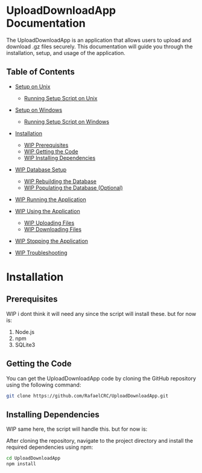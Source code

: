# UploadDownloadApp Documentation

The UploadDownloadApp is an application that allows users to upload and download .gz files securely. This documentation will guide you through the installation, setup, and usage of the application.

## Table of Contents

- [Setup on Unix](#Setup-on-Unix)
   - [Running Setup Script on Unix](#Running-Setup-Script-on-Unix)
- [Setup on Windows](#Setup-on-Windows)
   - [Running Setup Script on Windows](#Running-Setup-Script-on-Windows)

- [Installation](#installation)
   - [WIP Prerequisites](#prerequisites)
   - [WIP Getting the Code](#getting-the-code)
   - [WIP Installing Dependencies](#installing-dependencies)
- [WIP Database Setup](#database-setup)
   - [WIP Rebuilding the Database](#rebuilding-the-database)
   - [WIP Populating the Database (Optional)](#populating-the-database-optional)
- [WIP Running the Application](#running-the-application)
- [WIP Using the Application](#using-the-application)
   - [WIP Uploading Files](#uploading-files)
   - [WIP Downloading Files](#downloading-files)
- [WIP Stopping the Application](#stopping-the-application)
- [WIP Troubleshooting](#troubleshooting)

# Installation

## Prerequisites

WIP i dont think it will need any since the script will install these.
but for now is:

1. Node.js
2. npm
3. SQLite3

## Getting the Code

You can get the UploadDownloadApp code by cloning the GitHub repository using the following command:

```bash
git clone https://github.com/RafaelCRC/UploadDownloadApp.git
```
## Installing Dependencies

WIP same here, the script will handle this.
but for now is:

After cloning the repository, navigate to the project directory and install the required dependencies using npm:

```bash
cd UploadDownloadApp
npm install
```
